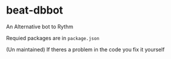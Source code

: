 # beat-dbbot
An Alternative bot to Rythm

Requied packages are in `package.json`

(Un maintained) If theres a problem in the code you fix it yourself
